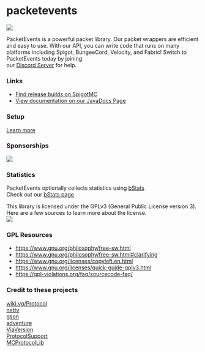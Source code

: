 # packetevents

[![](https://jitpack.io/v/retrooper/packetevents.svg)](https://jitpack.io/#retrooper/packetevents)

PacketEvents is a powerful packet library. Our packet wrappers are efficient and easy to use. With our API, you can write code that runs on many platforms including Spigot, BungeeCord, Velocity, and Fabric! Switch to PacketEvents today by joining \
our [Discord Server](https://discord.me/packetevents) for help.

### Links
* [Find release builds on SpigotMC](https://www.spigotmc.org/resources/packetevents-api.80279/)
* [View documentation on our JavaDocs Page](https://packetevents.github.io/javadocs)
### Setup
[Learn more](https://github.com/retrooper/packetevents/wiki/Setup-2.0)

### Sponsorships
[![](https://www.ej-technologies.com/images/product_banners/jprofiler_small.png)](https://www.ej-technologies.com/products/jprofiler/overview.html)

### Statistics
PacketEvents optionally collects statistics using [bStats](https://bstats.org/)\
Check out our [bStats page](https://bstats.org/plugin/bukkit/packetevents/11327)

This library is licensed under the GPLv3 (General Public License version 3). Here are a few sources to learn more about the license.\
[![](https://www.gnu.org/graphics/gplv3-with-text-136x68.png)](https://github.com/retrooper/packetevents/blob/2.0/LICENSE)
### GPL Resources
* https://www.gnu.org/philosophy/free-sw.html
* https://www.gnu.org/philosophy/free-sw.html#clarifying
* https://www.gnu.org/licenses/copyleft.en.html
* https://www.gnu.org/licenses/quick-guide-gplv3.html
* https://gpl-violations.org/faq/sourcecode-faq/

### Credit to these projects
[wiki.vg/Protocol](https://wiki.vg/Protocol)\
[netty](https://github.com/netty/netty)\
[gson](https://github.com/google/gson)\
[adventure](https://github.com/KyoriPowered/adventure)\
[ViaVersion](https://github.com/ViaVersion/ViaVersion)\
[ProtocolSupport](https://github.com/ProtocolSupport/ProtocolSupport)\
[MCProtocolLib](https://github.com/GeyserMC/MCProtocolLib/)  
